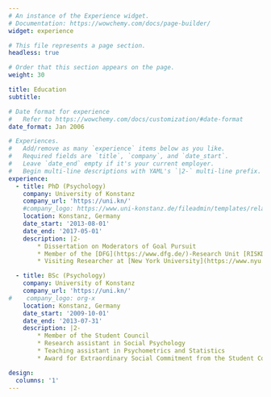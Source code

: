 ```yaml
---
# An instance of the Experience widget.
# Documentation: https://wowchemy.com/docs/page-builder/
widget: experience

# This file represents a page section.
headless: true

# Order that this section appears on the page.
weight: 30

title: Education
subtitle:

# Date format for experience
#   Refer to https://wowchemy.com/docs/customization/#date-format
date_format: Jan 2006

# Experiences.
#   Add/remove as many `experience` items below as you like.
#   Required fields are `title`, `company`, and `date_start`.
#   Leave `date_end` empty if it's your current employer.
#   Begin multi-line descriptions with YAML's `|2-` multi-line prefix.
experience:
  - title: PhD (Psychology)
    company: University of Konstanz
    company_url: 'https://uni.kn/'
    #company_logo: https://www.uni-konstanz.de/fileadmin/templates/relaunch/img/logo.svg
    location: Konstanz, Germany
    date_start: '2013-08-01'
    date_end: '2017-05-01'
    description: |2-
        * Dissertation on Moderators of Goal Pursuit
        * Member of the [DFG](https://www.dfg.de/)-Research Unit [RISKDYNAMICS](https://gepris.dfg.de/gepris/projekt/273711585?language=en)
        * Visiting Researcher at [New York University](https://www.nyu.edu/)

  - title: BSc (Psychology)
    company: University of Konstanz
    company_url: 'https://uni.kn/'
#    company_logo: org-x
    location: Konstanz, Germany
    date_start: '2009-10-01'
    date_end: '2013-07-31'
    description: |2-
        * Member of the Student Council
        * Research assistant in Social Psychology
        * Teaching assistant in Psychometrics and Statistics
        * Award for Extraordinary Social Commitment from the Student Council

design:
  columns: '1'
---
```

